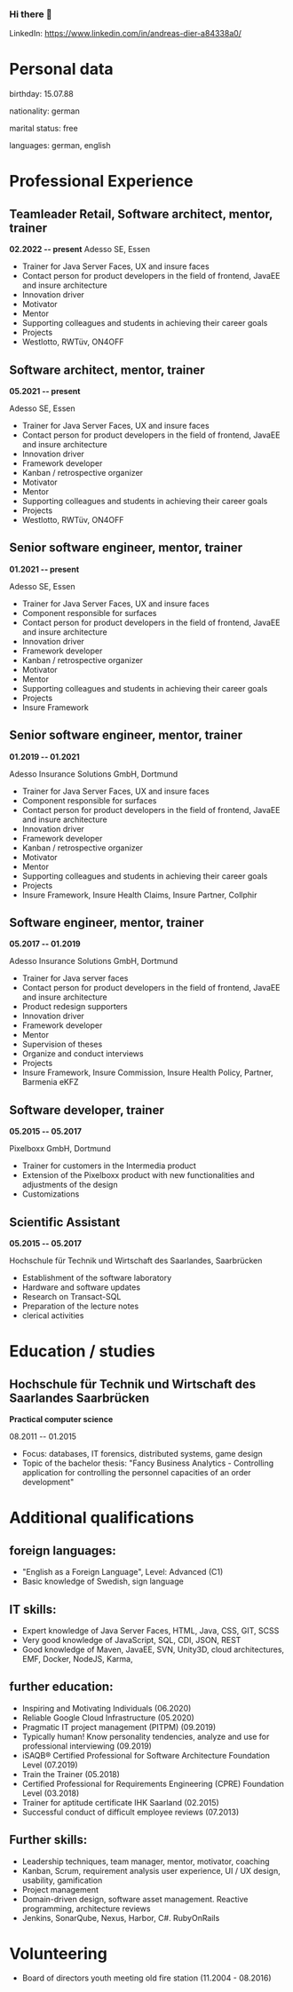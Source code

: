 ### Hi there 👋

<!--
**Prideth/Prideth** is a ✨ _special_ ✨ repository because its `README.md` (this file) appears on your GitHub profile.

Here are some ideas to get you started:

- 🔭 I’m currently working on ...
- 🌱 I’m currently learning ...
- 👯 I’m looking to collaborate on ...
- 🤔 I’m looking for help with ...
- 💬 Ask me about ...
- 📫 How to reach me: ...
- 😄 Pronouns: ...
- ⚡ Fun fact: ...
-->

LinkedIn: https://www.linkedin.com/in/andreas-dier-a84338a0/

# Personal data

birthday:  15.07.88

nationality:  german

marital status:  free

languages: german, english

# Professional Experience
## Teamleader Retail, Software architect, mentor, trainer 
**02.2022 -- present**
Adesso SE, Essen
* Trainer for Java Server Faces, UX and insure faces
* Contact person for product developers in the field of frontend, JavaEE and insure architecture
* Innovation driver
* Motivator
* Mentor
 * Supporting colleagues and students in achieving their career goals
* Projects
 * Westlotto, RWTüv, ON4OFF

## Software architect, mentor, trainer 
**05.2021 -- present**

Adesso SE, Essen
* Trainer for Java Server Faces, UX and insure faces
* Contact person for product developers in the field of frontend, JavaEE and insure architecture
* Innovation driver
* Framework developer
* Kanban / retrospective organizer
* Motivator
* Mentor
 * Supporting colleagues and students in achieving their career goals
* Projects
 * Westlotto, RWTüv, ON4OFF

## Senior software engineer, mentor, trainer 
**01.2021 -- present**

Adesso SE, Essen
* Trainer for Java Server Faces, UX and insure faces
* Component responsible for surfaces
* Contact person for product developers in the field of frontend, JavaEE and insure architecture
* Innovation driver
* Framework developer
* Kanban / retrospective organizer
* Motivator
* Mentor
 * Supporting colleagues and students in achieving their career goals
* Projects
 * Insure Framework

## Senior software engineer, mentor, trainer 
**01.2019 -- 01.2021**

Adesso Insurance Solutions GmbH, Dortmund
* Trainer for Java Server Faces, UX and insure faces
* Component responsible for surfaces
* Contact person for product developers in the field of frontend, JavaEE and insure architecture
* Innovation driver
* Framework developer
* Kanban / retrospective organizer
* Motivator
* Mentor
 * Supporting colleagues and students in achieving their career goals
* Projects
 * Insure Framework, Insure Health Claims, Insure Partner, Collphir

## Software engineer, mentor, trainer
**05.2017 -- 01.2019**

Adesso Insurance Solutions GmbH, Dortmund
* Trainer for Java server faces
* Contact person for product developers in the field of frontend, JavaEE and insure architecture
* Product redesign supporters
* Innovation driver
* Framework developer
* Mentor
 * Supervision of theses
 * Organize and conduct interviews
* Projects
 * Insure Framework, Insure Commission, Insure Health Policy, Partner, Barmenia eKFZ

## Software developer, trainer
**05.2015 -- 05.2017**

Pixelboxx GmbH, Dortmund
* Trainer for customers in the Intermedia product
* Extension of the Pixelboxx product with new functionalities and adjustments of the design
* Customizations


## Scientific Assistant
**05.2015 -- 05.2017** 

Hochschule für Technik und Wirtschaft des Saarlandes, Saarbrücken
* Establishment of the software laboratory
* Hardware and software updates
* Research on Transact-SQL
* Preparation of the lecture notes
* clerical activities


# Education / studies

## Hochschule für Technik und Wirtschaft des Saarlandes Saarbrücken
**Practical computer science**

08.2011 -- 01.2015

* Focus: databases, IT forensics, distributed systems, game design
* Topic of the bachelor thesis: "Fancy Business Analytics - Controlling application for controlling the personnel capacities of an order development"


# Additional qualifications

## foreign languages:
* "English as a Foreign Language", Level: Advanced (C1)
* Basic knowledge of Swedish, sign language

## IT skills:
* Expert knowledge of Java Server Faces, HTML, Java, CSS, GIT, SCSS
* Very good knowledge of JavaScript, SQL, CDI, JSON, REST
* Good knowledge of Maven, JavaEE, SVN, Unity3D, cloud architectures, EMF, Docker, NodeJS, Karma,

## further education:
* Inspiring and Motivating Individuals (06.2020)
* Reliable Google Cloud Infrastructure (05.2020)
* Pragmatic IT project management (PITPM) (09.2019)
* Typically human! Know personality tendencies, analyze and use for professional interviewing (09.2019)
* iSAQB® Certified Professional for Software Architecture Foundation Level (07.2019)
* Train the Trainer (05.2018)
* Certified Professional for Requirements Engineering (CPRE) Foundation Level (03.2018)
* Trainer for aptitude certificate IHK Saarland (02.2015)
* Successful conduct of difficult employee reviews (07.2013)

## Further skills: 
* Leadership techniques, team manager, mentor, motivator, coaching
* Kanban, Scrum, requirement analysis user experience, UI / UX design, usability, gamification
* Project management
* Domain-driven design, software asset management. Reactive programming, architecture reviews
* Jenkins, SonarQube, Nexus, Harbor, C#. RubyOnRails

# Volunteering
* Board of directors youth meeting old fire station (11.2004 - 08.2016)
